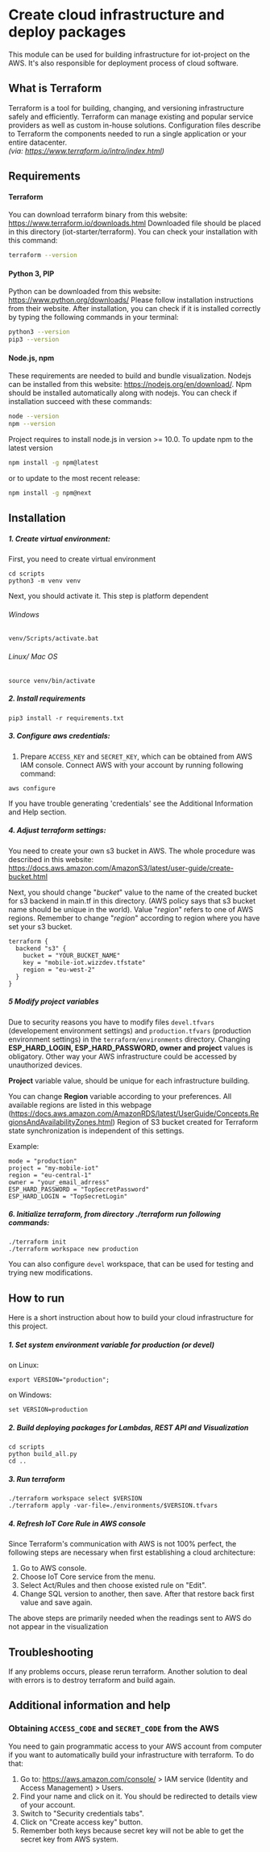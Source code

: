 # Create cloud infrastructure and deploy packages
This module can be used for building infrastructure for iot-project on the AWS. 
It's also responsible for deployment process of cloud software.

## What is Terraform
Terraform is a tool for building, changing, and versioning infrastructure safely and efficiently. 
Terraform can manage existing and popular service providers as well as custom in-house solutions. 
Configuration files describe to Terraform the components needed to run a single application or your entire datacenter.  
_(via: https://www.terraform.io/intro/index.html)_

## Requirements
#### Terraform
You can download terraform binary from this website: https://www.terraform.io/downloads.html
Downloaded file should be placed in this directory (iot-starter/terraform). You can check your installation with this command:
```bash
terraform --version
```
 
#### Python 3, PIP 
Python can be downloaded from this website: https://www.python.org/downloads/
Please follow installation instructions from their website. 
After installation, you can check if it is installed correctly by typing the following commands in your terminal:
```bash
python3 --version
pip3 --version
```

#### Node.js, npm
These requirements are needed to build and bundle visualization. Nodejs can be installed from this website:
https://nodejs.org/en/download/. Npm should be installed automatically along with nodejs.
You can check if installation succeed with these commands:
```bash
node --version
npm --version
```
Project requires to install node.js in version >= 10.0.
To update npm to the latest version
```bash
npm install -g npm@latest
```
or to update to the most recent release:
```bash
npm install -g npm@next
```


## Installation

##### 1. Create virtual environment:
First, you need to create virtual environment
```
cd scripts
python3 -m venv venv
```
Next, you should activate it. This step is platform dependent
###### Windows
```
venv/Scripts/activate.bat
```

###### Linux/ Mac OS
```
source venv/bin/activate
```

##### 2. Install requirements
```
pip3 install -r requirements.txt
```
##### 3. Configure aws credentials:

1. Prepare `ACCESS_KEY` and `SECRET_KEY`, which can be obtained from AWS IAM console.
Connect AWS with your account by running following command:  
```
aws configure
```
If you have trouble generating 'credentials' see the Additional Information and Help section.

##### 4. Adjust terraform settings:
You need to create your own s3 bucket in AWS. The whole procedure was described
in this website: https://docs.aws.amazon.com/AmazonS3/latest/user-guide/create-bucket.html

Next, you should change "_bucket_" value to the name of the created bucket
for s3 backend in main.tf in this directory. 
(AWS policy says that s3 bucket name should be unique in the world).
Value "_region_" refers to one of AWS regions. Remember to change "_region_" according to region 
where you have set your s3 bucket.

```
terraform {
  backend "s3" {
    bucket = "YOUR_BUCKET_NAME"
    key = "mobile-iot.wizzdev.tfstate"
    region = "eu-west-2"
  }
}
```

##### 5 Modify project variables
Due to security reasons you have to modify files `devel.tfvars` (developement environment settings) and `production.tfvars` (production environment settings) in 
the `terraform/environments` directory. Changing **ESP_HARD_LOGIN, ESP_HARD_PASSWORD, owner and project** 
values is obligatory. Other way your AWS infrastructure could be accessed by 
unauthorized devices. 

**Project** variable value, should be unique for each infrastructure 
building.

You can change **Region** variable according to your preferences. All available regions
are listed in this webpage (https://docs.aws.amazon.com/AmazonRDS/latest/UserGuide/Concepts.RegionsAndAvailabilityZones.html)
Region of S3 bucket created for Terraform state synchronization is independent of this settings.

Example:

```
mode = "production"
project = "my-mobile-iot"
region = "eu-central-1"
owner = "your_email_adrress"
ESP_HARD_PASSWORD = "TopSecretPassword"
ESP_HARD_LOGIN = "TopSecretLogin"
```

##### 6. Initialize terraform, from directory ./terraform run following commands:
```
./terraform init
./terraform workspace new production
```
You can also configure `devel` workspace, that can be used for testing and trying new modifications.

## How to run
Here is a short instruction about how to build your cloud infrastructure for this project.

##### 1. Set system environment variable for production (or devel)
on Linux:
```
export VERSION="production";
```
on Windows:
```
set VERSION=production
```

##### 2. Build deploying packages for Lambdas, REST API and Visualization
```
cd scripts
python build_all.py
cd ..
```
##### 3. Run terraform
```                                                                        
./terraform workspace select $VERSION
./terraform apply -var-file=./environments/$VERSION.tfvars                                                                                                                                                              
```
##### 4. Refresh IoT Core Rule in AWS console
Since Terraform's communication with AWS is not 100% perfect, 
the following steps are necessary when first establishing a cloud architecture:   
1. Go to AWS console.
2. Choose IoT Core service from the menu.      
3. Select  Act/Rules and then choose existed rule on "Edit".     
4. Change SQL version to another, then save. After that restore back first value and save again.

The above steps are primarily needed when the readings sent to AWS do not appear in the visualization

## Troubleshooting
If any problems occurs, please rerun terraform.
Another solution to deal with errors is to destroy terraform and build again. 

## Additional information and help
### Obtaining `ACCESS_CODE` and `SECRET_CODE` from the AWS
You need to gain programmatic access to your AWS account from computer if you want to automatically build your infrastructure with terraform.
To do that:
1. Go to: https://aws.amazon.com/console/ > IAM service (Identity and Access Management) > Users.
2. Find your name and click on it. You should be redirected to details view of your account.
3. Switch to "Security credentials tabs".
4. Click on "Create access key" button.
5. Remember both keys because secret key will not be able to get the secret key from AWS system.
